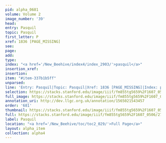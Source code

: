 ```yaml
---
pid: alpha_0681
volume: Volume 2
image_number: '39'
head: 
entry: Pasquil
topic: Pasquil
first_letter: P
xref: 1836 [PAGE_MISSING]
see: 
page: 
add: 
type: 
index: "<a href='/New_Beehive/index4/index_2903/'>pasquil</a>"
insertion_xref: 
insertion: 
item: "#item-337b1b5ff"
unparsed: 
line: 'Entry: Pasquil|Topic: Pasquil|Xref: 1836 [PAGE_MISSING]|Index: pasquil|#item-337b1b5ff'
selection: https://stacks.stanford.edu/image/iiif/fm855tg5659%2F1607_0506/278,710,3095,360/full/0/default.jpg
full_image: https://stacks.stanford.edu/image/iiif/fm855tg5659%2F1607_0506/full/full/0/default.jpg
annotation_uri: http://dev.llgc.org.uk/annotation/1565021543457
order: '681'
thumbnail: https://stacks.stanford.edu/image/iiif/fm855tg5659%2F1607_0506/278,710,600,180/250,/0/default.jpg
full: https://stacks.stanford.edu/image/iiif/fm855tg5659%2F1607_0506/278,710,3095,360/full/0/default.jpg
label: Pasquil
location: "<a href='/New_Beehive/toc/toc2_029/'>Full Page</a>"
layout: alpha_item
collection: alpha4
---
```

